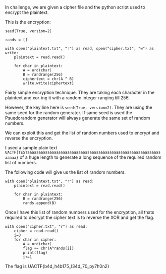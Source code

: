 In challenge, we are given a cipher file and the python script used to encrypt the plaintext.

This is the encryption:

```
seed(True, version=2)

rands = []

with open("plaintext.txt", "r") as read, open("cipher.txt", "w") as write:
    plaintext = read.read()

    for char in plaintext:
        A = ord(char)
        B = randrange(256)
        ciphertext = chr(A ^ B)
        write.write(ciphertext)
```

Fairly simple encryption technique. They are taking each character in the plaintext and xor-ing it with a random integer ranging till 256.

However, the key line here is ```seed(True, version=2)```. They are using the same seed for the random generator. If same seed is used the Psuedorandom generator will always generate the same set of random numbers.

We can exploit this and get the list of random numbers used to encrypt and reverse the encryption.

I used a sample plain text ```UACTF{TESTaaaaaaaaaaaaaaaaaaaaaaaaaaaaaaaaaaaaaaaaaaaaaaaaaaaaaaaaaaaaaaaaa}``` of a huge length to generate a long sequence of the required random list of numbers.

The following code will give us the list of random numbers.

```
with open("plaintext.txt", "r") as read:
    plaintext = read.read()

    for char in plaintext:
        B = randrange(256)
        rands.append(B)
```

Once I have this list of random numbers used for the encryption, all thats required to decrypt the cipher text is to reverse the XOR and get the flag.

```
with open("cipher.txt", "r") as read:
    cipher = read.read()
    i=0
    for char in cipher:
        A = ord(char)
        flag += chr(A^rands[i])
        print(flag)
        i+=1
```

The flag is UACTF{b4d_h4b175_l34d_70_py7h0n2}
